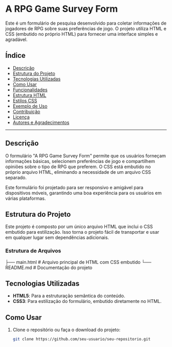 # A RPG Game Survey Form

Este é um formulário de pesquisa desenvolvido para coletar informações de jogadores de RPG sobre suas preferências de jogo. O projeto utiliza HTML e CSS (embutido no próprio HTML) para fornecer uma interface simples e agradável.

## Índice

- [Descrição](#descrição)
- [Estrutura do Projeto](#estrutura-do-projeto)
- [Tecnologias Utilizadas](#tecnologias-utilizadas)
- [Como Usar](#como-usar)
- [Funcionalidades](#funcionalidades)
- [Estrutura HTML](#estrutura-html)
- [Estilos CSS](#estilos-css)
- [Exemplo de Uso](#exemplo-de-uso)
- [Contribuição](#contribuição)
- [Licença](#licença)
- [Autores e Agradecimentos](#autores-e-agradecimentos)

---

## Descrição

O formulário "A RPG Game Survey Form" permite que os usuários forneçam informações básicas, selecionem preferências de jogo e compartilhem opiniões sobre o tipo de RPG que preferem. O CSS está embutido no próprio arquivo HTML, eliminando a necessidade de um arquivo CSS separado.

Este formulário foi projetado para ser responsivo e amigável para dispositivos móveis, garantindo uma boa experiência para os usuários em várias plataformas.

## Estrutura do Projeto

Este projeto é composto por um único arquivo HTML que inclui o CSS embutido para estilização. Isso torna o projeto fácil de transportar e usar em qualquer lugar sem dependências adicionais.

### Estrutura de Arquivos

├── main.html # Arquivo principal de HTML com CSS embutido 
└── README.md # Documentação do projeto

## Tecnologias Utilizadas

- **HTML5**: Para a estruturação semântica do conteúdo.
- **CSS3**: Para estilização do formulário, embutido diretamente no HTML.

## Como Usar

1. Clone o repositório ou faça o download do projeto:
   ```bash
   git clone https://github.com/seu-usuario/seu-repositorio.git
